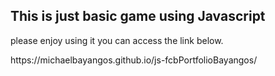 <h2>This is just basic game using Javascript</h2>
<p>please enjoy using it you can access the link below.</p>
<p>https://michaelbayangos.github.io/js-fcbPortfolioBayangos/</p>
